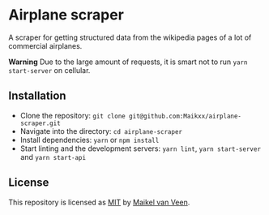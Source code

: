 # Airplane scraper

A scraper for getting structured data from the wikipedia pages of a lot of commercial airplanes.

**Warning**
Due to the large amount of requests, it is smart not to run `yarn start-server` on cellular.

## Installation

* Clone the repository: `git clone git@github.com:Maikxx/airplane-scraper.git`
* Navigate into the directory: `cd airplane-scraper`
* Install dependencies: `yarn` or `npm install`
* Start linting and the development servers: `yarn lint`, `yarn start-server` and `yarn start-api`

## License

This repository is licensed as [MIT](LICENSE) by [Maikel van Veen](https://github.com/maikxx).